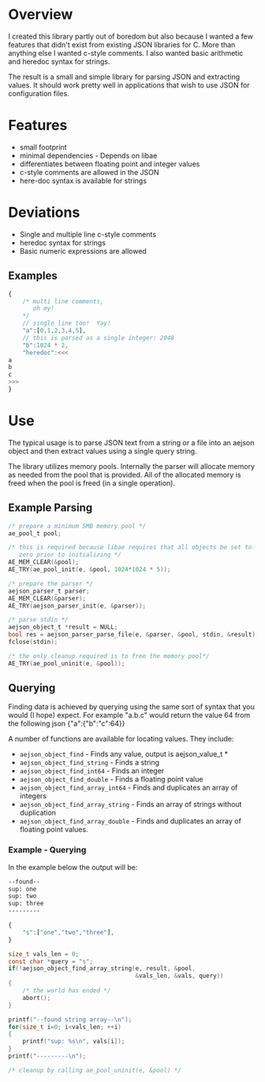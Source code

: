 # Overview

I created this library partly out of boredom but also because I wanted
a few features that didn't exist from existing JSON libraries for C.
More than anything else I wanted c-style comments.  I also wanted basic
arithmetic and heredoc syntax for strings.

The result is a small and simple library for parsing JSON and
extracting values.  It should work pretty well in applications that
wish to use JSON for configuration files.

# Features

- small footprint
- minimal dependencies - Depends on libae
- differentiates between floating point and integer values
- c-style comments are allowed in the JSON
- here-doc syntax is available for strings


# Deviations 

- Single and multiple line c-style comments
- heredoc syntax for strings
- Basic numeric expressions are allowed

## Examples

```javascript
{
    /* multi line comments, 
       oh my!
    */
    // single line too!  Yay!
    "a":[0,1,2,3,4,5],
    // this is parsed as a single integer: 2048
    "b":1024 * 2,
    "heredoc":<<<
a
b
c
>>>
}
```


# Use

The typical usage is to parse JSON text from a string or a file into
an aejson object and then extract values using a single query string.

The library utilizes memory pools.  Internally the parser will
allocate memory as needed from the pool that is provided.  All of the
allocated memory is freed when the pool is freed (in a single
operation).


## Example Parsing

```c
/* prepare a minimum 5MB memory pool */
ae_pool_t pool;

/* this is required because libae requires that all objects be set to
   zero prior to initializing */
AE_MEM_CLEAR(&pool);
AE_TRY(ae_pool_init(e, &pool, 1024*1024 * 5));

/* prepare the parser */
aejson_parser_t parser;
AE_MEM_CLEAR(&parser);
AE_TRY(aejson_parser_init(e, &parser));

/* parse stdin */
aejson_object_t *result = NULL;
bool res = aejson_parser_parse_file(e, &parser, &pool, stdin, &result);
fclose(stdin);

/* the only cleanup required is to free the memory pool*/
AE_TRY(ae_pool_uninit(e, &pool));
```

## Querying

Finding data is achieved by querying using the same sort of syntax
that you would (I hope) expect.  For example "a.b.c" would return the
value 64 from the following json {"a":{"b":"c":64}}

A number of functions are available for locating values.  They include:

- `aejson_object_find` - Finds any value, output is aejson_value_t *
- `aejson_object_find_string` - Finds a string
- `aejson_object_find_int64` - Finds an integer
- `aejson_object_find_double` - Finds a floating point value
- `aejson_object_find_array_int64` - Finds and duplicates an array of
  integers
- `aejson_object_find_array_string` - Finds an array of strings
  without duplication
- `aejson_object_find_array_double` - Finds and duplicates an array of
  floating point values.

### Example - Querying

In the example below the output will be:

```sh
--found--
sup: one
sup: two
sup: three
---------
```

```javascript
{
    "s":["one","two","three"],
}
```

```c
size_t vals_len = 0;
const char *query = "s";
if(!aejson_object_find_array_string(e, result, &pool,
                                    &vals_len, &vals, query))
{
    /* the world has ended */
    abort();
}

printf("--found string array--\n");
for(size_t i=0; i<vals_len; ++i)
{
    printf("sup: %s\n", vals[i]);
}
printf("---------\n");

/* cleanup by calling ae_pool_uninit(e, &pool) */
```
